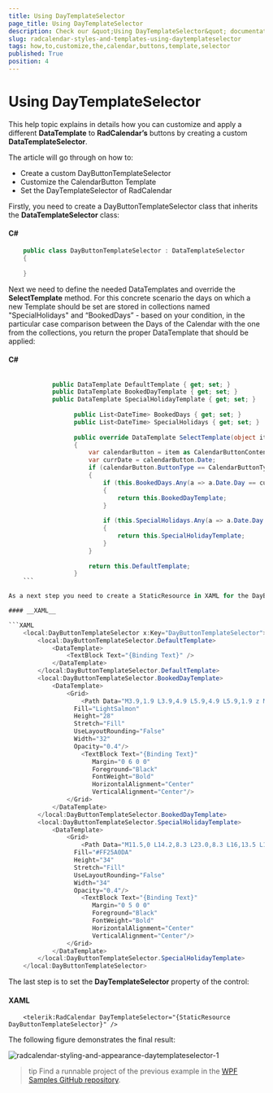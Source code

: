 ```yaml
---
title: Using DayTemplateSelector
page_title: Using DayTemplateSelector
description: Check our &quot;Using DayTemplateSelector&quot; documentation article for the RadCalendar {{ site.framework_name }} control.
slug: radcalendar-styles-and-templates-using-daytemplateselector
tags: how,to,customize,the,calendar,buttons,template,selector
published: True
position: 4
---
```


# Using DayTemplateSelector

This help topic explains in details how you can customize and apply a different __DataTemplate__ to __RadCalendar’s__ buttons by creating a custom __DataTemplateSelector__.

The article will go through on how to:

* Create a custom DayButtonTemplateSelector
* Customize the CalendarButton Template
* Set the DayTemplateSelector of RadCalendar

Firstly, you need to create a DayButtonTemplateSelector class that inherits the __DataTemplateSelector__ class:

#### __C#__

```C#
	public class DayButtonTemplateSelector : DataTemplateSelector
	{
	
	}
```

Next we need to define the needed DataTemplates and override the __SelectTemplate__ method. For this concrete scenario the days on which a new Template should be set are stored in collections named "SpecialHolidays" and “BookedDays” - based on your condition, in the particular case comparison between the Days of the Calendar with the one from the collections, you return the proper DataTemplate that should be applied:

#### __C#__

```C#
					
			public DataTemplate DefaultTemplate { get; set; }
			public DataTemplate BookedDayTemplate { get; set; }
			public DataTemplate SpecialHolidayTemplate { get; set; }
			
			      public List<DateTime> BookedDays { get; set; }
			      public List<DateTime> SpecialHolidays { get; set; }
			
			      public override DataTemplate SelectTemplate(object item, DependencyObject container)
			      {
			          var calendarButton = item as CalendarButtonContent;
			          var currDate = calendarButton.Date;
			          if (calendarButton.ButtonType == CalendarButtonType.Date)
			          {
			              if (this.BookedDays.Any(a => a.Date.Day == currDate.Day))
			              {
			                  return this.BookedDayTemplate;
			              }
			
			              if (this.SpecialHolidays.Any(a => a.Date.Day == currDate.Day))
			              {
			                  return this.SpecialHolidayTemplate;
			              }
			          }
			
			          return this.DefaultTemplate;
			      }
	```

As a next step you need to create a StaticResource in XAML for the DayButtonTemplateSelector and the Templates that contains:

#### __XAML__

```XAML
	<local:DayButtonTemplateSelector x:Key="DayButtonTemplateSelector">
	    <local:DayButtonTemplateSelector.DefaultTemplate>
	        <DataTemplate>
	            <TextBlock Text="{Binding Text}" />
	        </DataTemplate>
	    </local:DayButtonTemplateSelector.DefaultTemplate>
	    <local:DayButtonTemplateSelector.BookedDayTemplate>
	        <DataTemplate>
	            <Grid>
	                <Path Data="M3.9,1.9 L3.9,4.9 L5.9,4.9 L5.9,1.9 z M4.9,0 C6.5,0 7.9,1.3 7.9,2.9 L7.9,4.9 L10,4.9 L10,12 L0,12 L0,4.9 L1.9,4.9 L1.9,2.9 C1.9,1.3 3.2,0 4.9,0 z" 
	              Fill="LightSalmon"
	              Height="28" 
	              Stretch="Fill" 
	              UseLayoutRounding="False"
	              Width="32"
	              Opacity="0.4"/>
	                <TextBlock Text="{Binding Text}" 
	                   Margin="0 6 0 0"
	                   Foreground="Black" 
	                   FontWeight="Bold" 
	                   HorizontalAlignment="Center" 
	                   VerticalAlignment="Center"/>
	            </Grid>
	        </DataTemplate>
	    </local:DayButtonTemplateSelector.BookedDayTemplate>
	    <local:DayButtonTemplateSelector.SpecialHolidayTemplate>
	        <DataTemplate>
	            <Grid>
	                <Path Data="M11.5,0 L14.2,8.3 L23.0,8.3 L16,13.5 L18.6,22 L11.5,16.7 L4.4,22 L7.1,13.5 L0,8.3 L8.7,8.3 z" 
	              Fill="#FF25A0DA" 
	              Height="34"
	              Stretch="Fill"
	              UseLayoutRounding="False"
	              Width="34"
	              Opacity="0.4"/>
	                <TextBlock Text="{Binding Text}" 
	                   Margin="0 5 0 0"
	                   Foreground="Black"
	                   FontWeight="Bold" 
	                   HorizontalAlignment="Center"
	                   VerticalAlignment="Center"/>
	            </Grid>
	        </DataTemplate>
	    </local:DayButtonTemplateSelector.SpecialHolidayTemplate>
	</local:DayButtonTemplateSelector>
```

The last step is to set the __DayTemplateSelector__ property of the control:

#### __XAML__
```XAML
	<telerik:RadCalendar DayTemplateSelector="{StaticResource DayButtonTemplateSelector}" />
```

The following figure demonstrates the final result:

![radcalendar-styling-and-appearance-daytemplateselector-1](images/radcalendar-styling-and-appearance-daytemplateselector-1.png)

>tip Find a runnable project of the previous example in the [WPF Samples GitHub repository](https://github.com/telerik/xaml-sdk/tree/master/Calendar/UsingDayTemplateSelector).